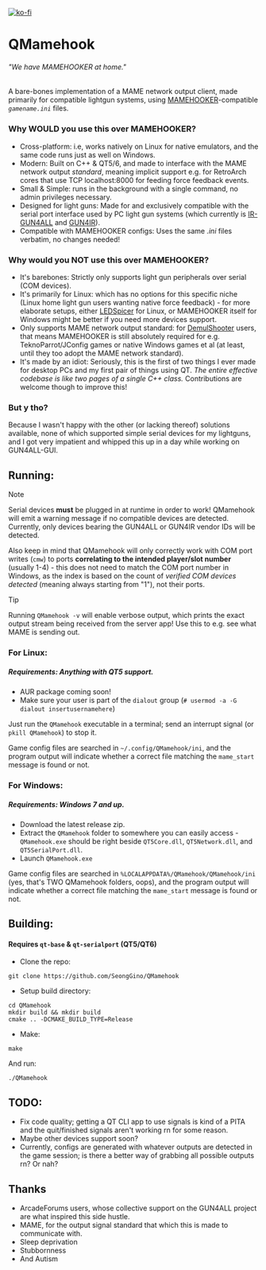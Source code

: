 [![ko-fi](https://ko-fi.com/img/githubbutton_sm.svg)](https://ko-fi.com/Z8Z5NNXWL)
# QMamehook
###### "We have MAMEHOOKER at home." 

A bare-bones implementation of a MAME network output client, made primarily for compatible lightgun systems, using [MAMEHOOKER](https://dragonking.arcadecontrols.com/static.php?page=aboutmamehooker)-compatible *`gamename.ini`* files.

### Why WOULD you use this over MAMEHOOKER?
 - Cross-platform: i.e, works natively on Linux for native emulators, and the same code runs just as well on Windows.
 - Modern: Built on C++ & QT5/6, and made to interface with the MAME network output *standard*, meaning implicit support e.g. for RetroArch cores that use TCP localhost:8000 for feeding force feedback events.
 - Small & Simple: runs in the background with a single command, no admin privileges necessary.
 - Designed for light guns: Made for and exclusively compatible with the serial port interface used by PC light gun systems (which currently is [IR-GUN4ALL](https://github.com/SeongGino/ir-light-gun-plus) and [GUN4IR](https://forum.arcadecontrols.com/index.php/topic,161189.0.html)).
 - Compatible with MAMEHOOKER configs: Uses the same *.ini* files verbatim, no changes needed!

### Why would you NOT use this over MAMEHOOKER?
 - It's barebones: Strictly only supports light gun peripherals over serial (COM devices).
 - It's primarily for Linux: which has no options for this specific niche (Linux home light gun users wanting native force feedback) - for more elaborate setups, either [LEDSpicer](https://github.com/meduzapat/LEDSpicer) for Linux, or MAMEHOOKER itself for Windows might be better if you need more devices support.
 - Only supports MAME network output standard: for [DemulShooter](https://github.com/argonlefou/DemulShooter) users, that means MAMEHOOKER is still absolutely required for e.g. TeknoParrot/JConfig games or native Windows games et al (at least, until they too adopt the MAME network standard).
 - It's made by an idiot: Seriously, this is the first of two things I ever made for desktop PCs and my first pair of things using QT. *The entire effective codebase is like two pages of a single C++ class.* Contributions are welcome though to improve this!

### But y tho?
Because I wasn't happy with the other (or lacking thereof) solutions available, none of which supported simple serial devices for my lightguns, and I got very impatient and whipped this up in a day while working on GUN4ALL-GUI.

## Running:
> [!NOTE]
> Serial devices **must** be plugged in at runtime in order to work! QMamehook will emit a warning message if no compatible devices are detected. Currently, only devices bearing the GUN4ALL or GUN4IR vendor IDs will be detected.
>
> Also keep in mind that QMamehook will only correctly work with COM port writes (`cmw`) to ports **correlating to the intended player/slot number** (usually 1-4) - this does not need to match the COM port number in Windows, as the index is based on the count of *verified COM devices detected* (meaning always starting from "1"), not their ports.

> [!TIP]
> Running `QMamehook -v` will enable verbose output, which prints the exact output stream being received from the server app! Use this to e.g. see what MAME is sending out.
### For Linux:
##### Requirements: Anything with QT5 support.
 - AUR package coming soon!
 - Make sure your user is part of the `dialout` group (`# usermod -a -G dialout insertusernamehere`)

Just run the `QMamehook` executable in a terminal; send an interrupt signal (or `pkill QMamehook`) to stop it.

Game config files are searched in `~/.config/QMamehook/ini`, and the program output will indicate whether a correct file matching the `mame_start` message is found or not.
### For Windows:
##### Requirements: Windows 7 and up.
 - Download the latest release zip.
 - Extract the `QMamehook` folder to somewhere you can easily access - `QMamehook.exe` should be right beside `QT5Core.dll`, `QT5Network.dll`, and `QT5SerialPort.dll`.
 - Launch `QMamehook.exe`

Game config files are searched in `%LOCALAPPDATA%/QMamehook/QMamehook/ini` (yes, that's TWO QMamehook folders, oops), and the program output will indicate whether a correct file matching the `mame_start` message is found or not.

## Building:
#### Requires `qt-base` & `qt-serialport` (QT5/QT6)
 - Clone the repo:
  ```
  git clone https://github.com/SeongGino/QMamehook
  ```
 - Setup build directory:
  ```
  cd QMamehook
  mkdir build && mkdir build
  cmake .. -DCMAKE_BUILD_TYPE=Release
  ```
 - Make:
  ```
  make
  ```
And run:
  ```
  ./QMamehook
  ```

## TODO:
 - Fix code quality; getting a QT CLI app to use signals is kind of a PITA and the quit/finished signals aren't working rn for some reason.
 - Maybe other devices support soon?
 - Currently, configs are generated with whatever outputs are detected in the game session; is there a better way of grabbing all possible outputs rn? Or nah?

## Thanks
 - ArcadeForums users, whose collective support on the GUN4ALL project are what inspired this side hustle.
 - MAME, for the output signal standard that which this is made to communicate with.
 - Sleep deprivation
 - Stubbornness
 - And Autism
